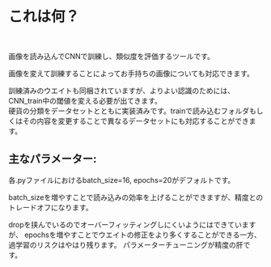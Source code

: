 # これは何？

<br><p>
画像を読み込んでCNNで訓練し、類似度を評価するツールです。<p>
画像を変えて訓練することによってお手持ちの画像についても対応できます。

訓練済みのウエイトも同梱されていますが、よりよい認識のためには、CNN_train中の閾値を変える必要が出てきます。
<br>
硬貨の分類をデータセットとともに実装済みです。trainで読み込むフォルダもしくはその内容を変更することで異なるデータセットにも対応することができます。

## 主なパラメーター:
各.pyファイルにおけるbatch_size=16, epochs=20がデフォルトです。

batch_sizeを増やすことで読み込みの効率を上げることができますが、精度とのトレードオフになります。

dropを挟んでいるのでオーバーフィッティングしにくいようにはできていますが、
epochsを増やすことでウエイトの修正をより多くすることができる一方、過学習のリスクはやはり残ります。
パラメーターチューニングが精度の肝です。
